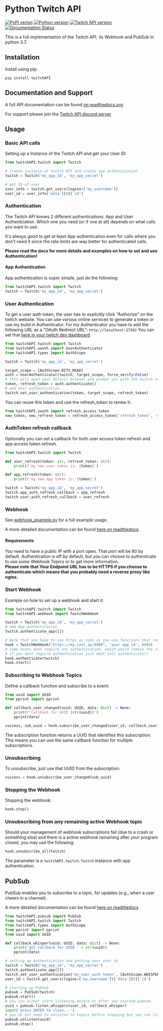 # Python Twitch API

[![PyPI verion](https://img.shields.io/pypi/v/twitchAPI.svg)](https://pypi.org/project/twitchAPI/) [![Python version](https://img.shields.io/pypi/pyversions/twitchAPI)](https://pypi.org/project/twitchAPI/) [![Twitch API version](https://img.shields.io/badge/twitch%20API%20version-Helix-brightgreen)](https://dev.twitch.tv/docs/api) [![Documentation Status](https://readthedocs.org/projects/pytwitchapi/badge/?version=latest)](https://pytwitchapi.readthedocs.io/en/latest/?badge=latest)


This is a full implementation of the Twitch API, its Webhook and PubSub in python 3.7.  


## Installation

Install using pip:

```pip install twitchAPI```

## Documentation and Support

A full API documentation can be found [on readthedocs.org](https://pytwitchapi.readthedocs.io/en/latest/index.html).

For support please join the [Twitch API discord server](https://discord.gg/tu2Dmc7gpd)

## Usage

### Basic API calls

Setting up a Instance of the Twitch API and get your User ID:

```python
from twitchAPI.twitch import Twitch

# create instance of twitch API and create app authentication
twitch = Twitch('my_app_id', 'my_app_secret')

# get ID of user
user_info = twitch.get_users(logins=['my_username'])
user_id = user_info['data'][0]['id']
```

### Authentication

The Twitch API knows 2 different authentications. App and User Authentication.
Which one you need (or if one at all) depends on what calls you want to use.

It's always good to get at least App authentication even for calls where you don't need it since the rate limits are way better for authenticated calls.

**Please read the docs for more details and examples on how to set and use Authentication!**

#### App Authentication

App authentication is super simple, just do the following:

```python
from twitchAPI.twitch import Twitch
twitch = Twitch('my_app_id', 'my_app_secret')
```

### User Authentication

To get a user auth token, the user has to explicitly click "Authorize" on the twitch website. You can use various online services to generate a token or use my build in Authenticator.
For my Authenticator you have to add the following URL as a "OAuth Redirect URL": ```http://localhost:17563```
You can set that [here in your twitch dev dashboard](https://dev.twitch.tv/console).


```python
from twitchAPI.twitch import Twitch
from twitchAPI.oauth import UserAuthenticator
from twitchAPI.types import AuthScope

twitch = Twitch('my_app_id', 'my_app_secret')

target_scope = [AuthScope.BITS_READ]
auth = UserAuthenticator(twitch, target_scope, force_verify=False)
# this will open your default browser and prompt you with the twitch verification website
token, refresh_token = auth.authenticate()
# add User authentication
twitch.set_user_authentication(token, target_scope, refresh_token)
```

You can reuse this token and use the refresh_token to renew it:

```python
from twitchAPI.oauth import refresh_access_token
new_token, new_refresh_token = refresh_access_token('refresh_token', 'client_id', 'client_secret')
```

### AuthToken refresh callback

Optionally you can set a callback for both user access token refresh and app access token refresh.

```python
from twitchAPI.twitch import Twitch

def user_refresh(token: str, refresh_token: str):
    print(f'my new user token is: {token}')

def app_refresh(token: str):
    print(f'my new app token is: {token}')

twitch = Twitch('my_app_id', 'my_app_secret')
twitch.app_auth_refresh_callback = app_refresh
twitch.user_auth_refresh_callback = user_refresh
```

### Webhook

See [webhook_example.py](../master/webhook_example.py) for a full example usage. 

A more detailed documentation can be found [here on readthedocs](https://pytwitchapi.readthedocs.io/en/latest/modules/twitchAPI.webhook.html).

#### Requirements

You need to have a public IP with a port open. That port will be 80 by default.
Authentication is off by default, but you can choose to authenticate to use some Webhook Topics or to get more information.  
**Please note that Your Endpoint URL has to be HTTPS if you choose to authenticate which means that you probably need a reverse proxy like nginx.**


### Start Webhook

Example on how to set up a webhook and start it:
````python
from twitchAPI.twitch import Twitch
from twitchAPI.webhook import TwitchWebHook

twitch = Twitch('my_app_id', 'my_app_secret')
# add App authentication
twitch.authenticate_app([])

# Note that you have to use https as soon as you use functions that require authentication (most of them)
hook = TwitchWebHook("https://my.cool.ip:8080", 'your app id', 8080)
# some hooks dont require any authentication, which would remove the requirement to set up a https reverse proxy
# if you dont require authentication just dont call authenticate()
hook.authenticate(twitch)
hook.start()
````

### Subscribing to Webhook Topics
Define a callback function and subscribe to a event:
````python
from uuid import UUID
from pprint import pprint

def callback_user_changed(uuid: UUID, data: dict) -> None:
    print(f'Callback for UUID {str(uuid)}')
    pprint(data)

success, sub_uuid = hook.subscribe_user_changed(user_id, callback_user_changed)
````
The subscription function returns a UUID that identifies this subscription. This means you can use the same callback function for multiple subscriptions.

### Unsubscribing

To unsubscribe, just use that UUID from the subscription:
```python
success = hook.unsubscribe_user_changed(sub_uuid)
```

### Stopping the Webhook

Stopping the webhook:
```python
hook.stop()
```

### Unsubscribing from any remaining active Webhook topic

Should your management of webhook subscriptions fail (due to a crash or something else) and there is a active webhook remaining after your program closed, you may use the following:

```python
hook.unsubscribe_all(twitch)
```

The parameter is a ``twitchAPI.twitch.Twitch`` instance with app authentication.


## PubSub

PubSub enables you to subscribe to a topic, for updates (e.g., when a user cheers in a channel).

A more detailed documentation can be found [here on readthedocs](https://pytwitchapi.readthedocs.io/en/latest/modules/twitchAPI.pubsub.html)

```python
from twitchAPI.pubsub import PubSub
from twitchAPI.twitch import Twitch
from twitchAPI.types import AuthScope
from pprint import pprint
from uuid import UUID

def callback_whisper(uuid: UUID, data: dict) -> None:
    print('got callback for UUID ' + str(uuid))
    pprint(data)

# setting up Authentication and getting your user id
twitch = Twitch('my_app_id', 'my_app_secret')
twitch.authenticate_app([])
twitch.set_user_authentication('my_user_auth_token', [AuthScope.WHISPERS_READ], 'my_user_auth_refresh_token')
user_id = twitch.get_users(logins=['my_username'])['data'][0]['id']

# starting up PubSub
pubsub = PubSub(twitch)
pubsub.start()
# you can either start listening before or after you started pubsub.
uuid = pubsub.listen_whispers(user_id, callback_whisper)
input('press ENTER to close...')
# you do not need to unlisten to topics before stopping but you can listen and unlisten at any moment you want
pubsub.unlisten(uuid)
pubsub.stop()
```
